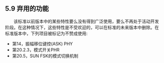 ## 5.9 弃用的功能

　　该标准以前版本中的某些特性要么没有得到广泛使用，要么不再处于活动开发阶段。在这种情况下，这些特性是不受欢迎的，可以在标准的未来版本中删除。在标准版本中，下列项目被标记为不赞成使用:
- 第14，振幅移位键控(ASK) PHY
- 第20.2.3，模式开关PHR
- 第20.5，SUN FSK的模式切换机制